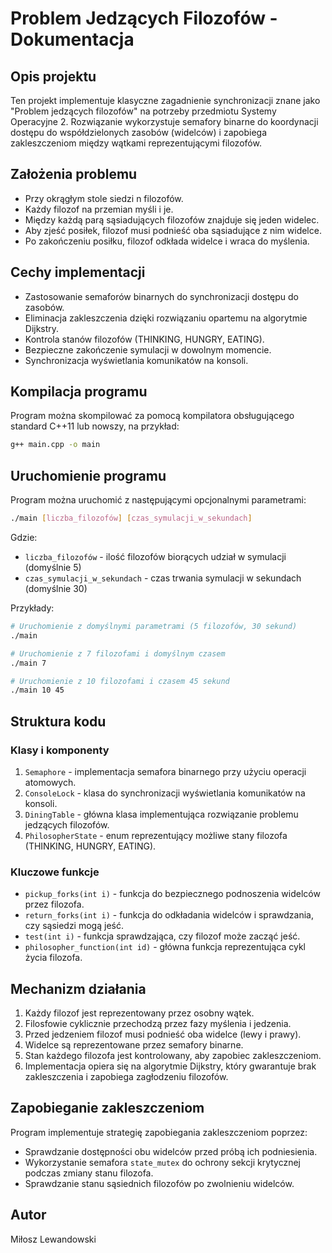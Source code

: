 # Problem Jedzących Filozofów - Dokumentacja

## Opis projektu

Ten projekt implementuje klasyczne zagadnienie synchronizacji znane jako "Problem jedzących filozofów" na potrzeby przedmiotu Systemy Operacyjne 2. Rozwiązanie wykorzystuje semafory binarne do koordynacji dostępu do współdzielonych zasobów (widelców) i zapobiega zakleszczeniom między wątkami reprezentującymi filozofów.

## Założenia problemu

- Przy okrągłym stole siedzi n filozofów.
- Każdy filozof na przemian myśli i je.
- Między każdą parą sąsiadujących filozofów znajduje się jeden widelec.
- Aby zjeść posiłek, filozof musi podnieść oba sąsiadujące z nim widelce.
- Po zakończeniu posiłku, filozof odkłada widelce i wraca do myślenia.

## Cechy implementacji

- Zastosowanie semaforów binarnych do synchronizacji dostępu do zasobów.
- Eliminacja zakleszczenia dzięki rozwiązaniu opartemu na algorytmie Dijkstry.
- Kontrola stanów filozofów (THINKING, HUNGRY, EATING).
- Bezpieczne zakończenie symulacji w dowolnym momencie.
- Synchronizacja wyświetlania komunikatów na konsoli.

## Kompilacja programu

Program można skompilować za pomocą kompilatora obsługującego standard C++11 lub nowszy, na przykład:

```bash
g++ main.cpp -o main
```

## Uruchomienie programu

Program można uruchomić z następującymi opcjonalnymi parametrami:

```bash
./main [liczba_filozofów] [czas_symulacji_w_sekundach]
```

Gdzie:
- `liczba_filozofów` - ilość filozofów biorących udział w symulacji (domyślnie 5)
- `czas_symulacji_w_sekundach` - czas trwania symulacji w sekundach (domyślnie 30)

Przykłady:
```bash
# Uruchomienie z domyślnymi parametrami (5 filozofów, 30 sekund)
./main

# Uruchomienie z 7 filozofami i domyślnym czasem
./main 7

# Uruchomienie z 10 filozofami i czasem 45 sekund
./main 10 45
```

## Struktura kodu

### Klasy i komponenty

1. `Semaphore` - implementacja semafora binarnego przy użyciu operacji atomowych.
2. `ConsoleLock` - klasa do synchronizacji wyświetlania komunikatów na konsoli.
3. `DiningTable` - główna klasa implementująca rozwiązanie problemu jedzących filozofów.
4. `PhilosopherState` - enum reprezentujący możliwe stany filozofa (THINKING, HUNGRY, EATING).

### Kluczowe funkcje

- `pickup_forks(int i)` - funkcja do bezpiecznego podnoszenia widelców przez filozofa.
- `return_forks(int i)` - funkcja do odkładania widelców i sprawdzania, czy sąsiedzi mogą jeść.
- `test(int i)` - funkcja sprawdzająca, czy filozof może zacząć jeść.
- `philosopher_function(int id)` - główna funkcja reprezentująca cykl życia filozofa.

## Mechanizm działania

1. Każdy filozof jest reprezentowany przez osobny wątek.
2. Filosfowie cyklicznie przechodzą przez fazy myślenia i jedzenia.
3. Przed jedzeniem filozof musi podnieść oba widelce (lewy i prawy).
4. Widelce są reprezentowane przez semafory binarne.
5. Stan każdego filozofa jest kontrolowany, aby zapobiec zakleszczeniom.
6. Implementacja opiera się na algorytmie Dijkstry, który gwarantuje brak zakleszczenia i zapobiega zagłodzeniu filozofów.

## Zapobieganie zakleszczeniom

Program implementuje strategię zapobiegania zakleszczeniom poprzez:
- Sprawdzanie dostępności obu widelców przed próbą ich podniesienia.
- Wykorzystanie semafora `state_mutex` do ochrony sekcji krytycznej podczas zmiany stanu filozofa.
- Sprawdzanie stanu sąsiednich filozofów po zwolnieniu widelców.

## Autor
Miłosz Lewandowski